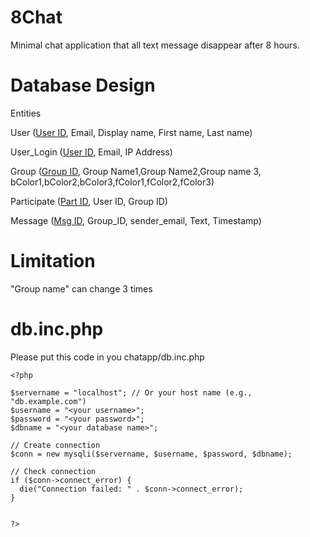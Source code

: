 # 8Chat
Minimal chat application that all text message disappear after 8 hours.
# Database Design
Entities

User (<ins>User ID</ins>, Email, Display name, First name, Last name) 

User_Login (<ins>User ID</ins>, Email, IP Address)

Group (<ins>Group ID</ins>, Group Name1,Group Name2,Group name 3, bColor1,bColor2,bColor3,fColor1,fColor2,fColor3)

Participate (<ins>Part ID</ins>, User ID, Group ID)

Message (<ins>Msg ID</ins>, Group_ID, sender_email, Text, Timestamp)

# Limitation
"Group name" can change 3 times

# db.inc.php
Please put this code in you chatapp/db.inc.php

```
<?php

$servername = "localhost"; // Or your host name (e.g., "db.example.com")
$username = "<your username>";
$password = "<your password>";
$dbname = "<your database name>";

// Create connection
$conn = new mysqli($servername, $username, $password, $dbname);

// Check connection
if ($conn->connect_error) {
  die("Connection failed: " . $conn->connect_error);
}


?>
```

